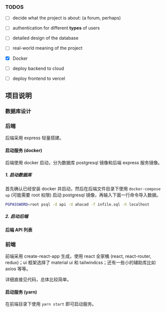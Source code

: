 

### TODOS

- [ ] decide what the project is about: (a forum, perhaps)

- [ ] authentication for different **types** of users
- [ ] detailed design of the database 
- [ ] real-world meaning of the project

- [x] Docker 
- [ ] deploy backend to cloud
- [ ] deploy frontend to vercel

## 项目说明

### 数据库设计

### 后端

后端采用 express 轻量搭建。

#### 启动服务 (docker)

后端使用 docker 启动，分为数据库 postgresql 镜像和后端 express 服务镜像。

##### 1. 启动数据库

首先确认已经安装 docker 并启动，然后在后端文件目录下使用 `docker-compose up`
(可能需要 root 权限) 启动 postgresql 镜像，再输入下面一行命令导入数据。

```bash
PGPASSWORD=root psql -d api -U ahacad -f infile.sql -h localhost
```

##### 2. 启动后端


#### 后端 API 列表

##### 

### 前端

前端采用 create-react-app 生成，使用 react 全家桶 (react, react-router,
redux)；ui 框架选择了 material ui 和 tailwindcss；还有一些小的辅助库比如 axios 等等。

详细直接见代码，总体比较简单。

#### 启动服务 (yarn)

在前端目录下使用 `yarn start` 即可启动服务。
